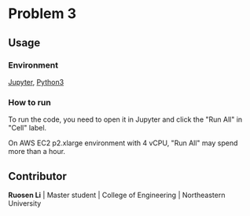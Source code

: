 # Problem 3

## Usage

### Environment

[Jupyter](https://jupyter.org/), [Python3](https://www.python.org/downloads/)

### How to run

To run the code, you need to open it in Jupyter and click the "Run All" in "Cell" label.

On AWS EC2 p2.xlarge environment with 4 vCPU, "Run All" may spend more than a hour.

## Contributor

**Ruosen Li** | Master student | College of Engineering | Northeastern University